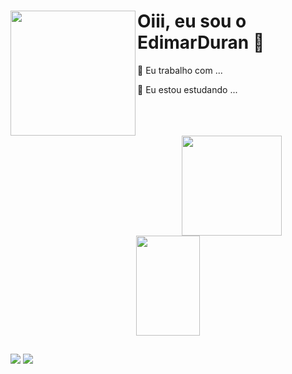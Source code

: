<div>
    <img align="left" src="https://user-images.githubusercontent.com/80700451/155415638-eb15eec4-94d0-476d-8e24-1172ae4c605f.png" height="200cm">
    <h1>Oiii, eu sou o EdimarDuran 👋</h1> 
    <p>🔭 Eu trabalho com ...</p>
    <p>💬 Eu estou estudando ...</p>
    <br>
    <br>
    <br>
</div>
    
<div align="center">
  <a href="https://github.com/EdimarDuran">
  <img height="160cm" src="https://github-readme-stats.vercel.app/api?username=EdimarDuran&show_icons=true&theme=gotham&include_all_commits=true&count_private=true"/>
  <img height="160cm" width="45%"src="https://github-readme-stats.vercel.app/api/top-langs/?username=EdimarDuran&layout=compact&langs_count=7&theme=gotham"/>
</div>
    
##

<div align="left"> 
  <a href="https://www.instagram.com/edimar.duran.2/" target="_blank"><img src="https://img.shields.io/badge/-Instagram-%23E4405F?style=for-the-badge&logo=instagram&logoColor=white" target="_blank"></a>
  <a href="https://www.linkedin.com/in/edimar-a-s-duran-703327182/" target="_blank"><img src="https://img.shields.io/badge/-LinkedIn-%230077B5?style=for-the-badge&logo=linkedin&logoColor=white" target="_blank"></a> 
<div>
    

